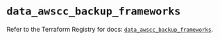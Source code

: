 # `data_awscc_backup_frameworks`

Refer to the Terraform Registry for docs: [`data_awscc_backup_frameworks`](https://registry.terraform.io/providers/hashicorp/awscc/0.70.0/docs/data-sources/backup_frameworks).
